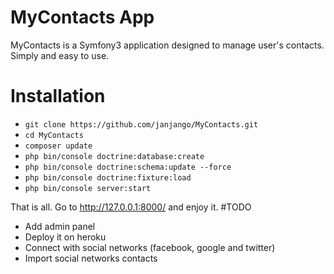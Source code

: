 # MyContacts App
MyContacts is a Symfony3 application designed to manage user's contacts. Simply and easy to use.
# Installation
- `git clone https://github.com/janjango/MyContacts.git`
- `cd MyContacts`
- `composer update`
- `php bin/console doctrine:database:create`
- `php bin/console doctrine:schema:update --force`
- `php bin/console doctrine:fixture:load`
- `php bin/console server:start`

That is all. Go to http://127.0.0.1:8000/ and enjoy it.
#TODO
- Add admin panel
- Deploy it on heroku
- Connect with social networks (facebook, google and twitter)
- Import social networks contacts
